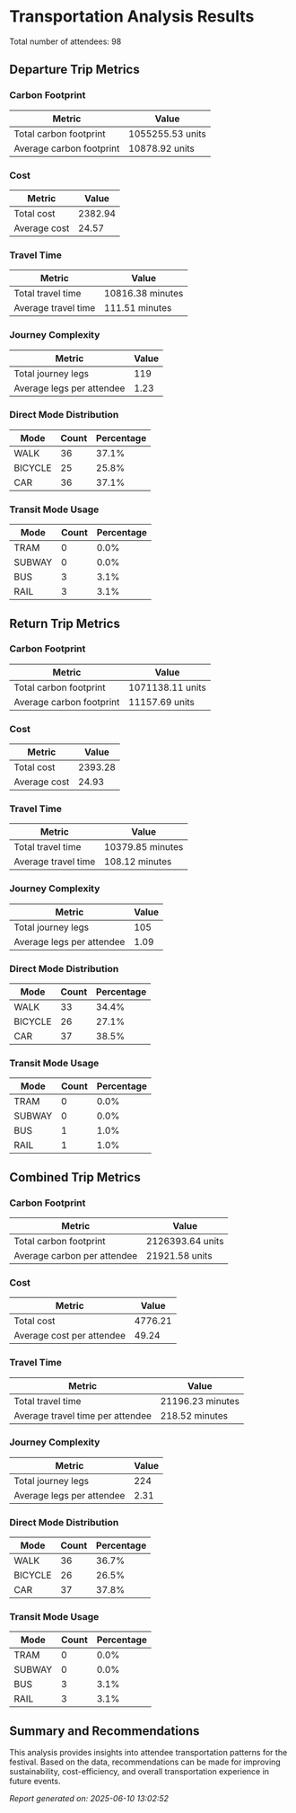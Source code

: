 # Transportation Analysis Results

Total number of attendees: 98

## Departure Trip Metrics

### Carbon Footprint

| Metric | Value |
|--------|-------|
| Total carbon footprint | 1055255.53 units |
| Average carbon footprint | 10878.92 units |

### Cost

| Metric | Value |
|--------|-------|
| Total cost | 2382.94 |
| Average cost | 24.57 |

### Travel Time

| Metric | Value |
|--------|-------|
| Total travel time | 10816.38 minutes |
| Average travel time | 111.51 minutes |

### Journey Complexity

| Metric | Value |
|--------|-------|
| Total journey legs | 119 |
| Average legs per attendee | 1.23 |

### Direct Mode Distribution

| Mode | Count | Percentage |
|------|-------|------------|
| WALK | 36 | 37.1% |
| BICYCLE | 25 | 25.8% |
| CAR | 36 | 37.1% |

### Transit Mode Usage

| Mode | Count | Percentage |
|------|-------|------------|
| TRAM | 0 | 0.0% |
| SUBWAY | 0 | 0.0% |
| BUS | 3 | 3.1% |
| RAIL | 3 | 3.1% |

## Return Trip Metrics

### Carbon Footprint

| Metric | Value |
|--------|-------|
| Total carbon footprint | 1071138.11 units |
| Average carbon footprint | 11157.69 units |

### Cost

| Metric | Value |
|--------|-------|
| Total cost | 2393.28 |
| Average cost | 24.93 |

### Travel Time

| Metric | Value |
|--------|-------|
| Total travel time | 10379.85 minutes |
| Average travel time | 108.12 minutes |

### Journey Complexity

| Metric | Value |
|--------|-------|
| Total journey legs | 105 |
| Average legs per attendee | 1.09 |

### Direct Mode Distribution

| Mode | Count | Percentage |
|------|-------|------------|
| WALK | 33 | 34.4% |
| BICYCLE | 26 | 27.1% |
| CAR | 37 | 38.5% |

### Transit Mode Usage

| Mode | Count | Percentage |
|------|-------|------------|
| TRAM | 0 | 0.0% |
| SUBWAY | 0 | 0.0% |
| BUS | 1 | 1.0% |
| RAIL | 1 | 1.0% |

## Combined Trip Metrics

### Carbon Footprint

| Metric | Value |
|--------|-------|
| Total carbon footprint | 2126393.64 units |
| Average carbon per attendee | 21921.58 units |

### Cost

| Metric | Value |
|--------|-------|
| Total cost | 4776.21 |
| Average cost per attendee | 49.24 |

### Travel Time

| Metric | Value |
|--------|-------|
| Total travel time | 21196.23 minutes |
| Average travel time per attendee | 218.52 minutes |

### Journey Complexity

| Metric | Value |
|--------|-------|
| Total journey legs | 224 |
| Average legs per attendee | 2.31 |

### Direct Mode Distribution

| Mode | Count | Percentage |
|------|-------|------------|
| WALK | 36 | 36.7% |
| BICYCLE | 26 | 26.5% |
| CAR | 37 | 37.8% |

### Transit Mode Usage

| Mode | Count | Percentage |
|------|-------|------------|
| TRAM | 0 | 0.0% |
| SUBWAY | 0 | 0.0% |
| BUS | 3 | 3.1% |
| RAIL | 3 | 3.1% |

## Summary and Recommendations

This analysis provides insights into attendee transportation patterns for the festival. Based on the data, recommendations can be made for improving sustainability, cost-efficiency, and overall transportation experience in future events.

*Report generated on: 2025-06-10 13:02:52*

